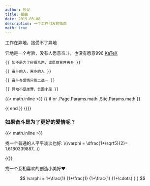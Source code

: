 ```yaml
---
author: 恐龙
title: 插曲
date: 2019-03-08
description: 一个工作引发的插曲
math: true
---
```


工作在异地，接受不了异地
<!--more-->

异地是一个考验，没有人愿意奋斗，也没有愿意996 [KaTeX](https://katex.org/)


```bash
{{ 如不是为了碎银几两，谁愿意背井离乡 }}

{{ 奋斗的人，离乡的人 }}

{{ 奋斗与爱情只能二选一 }}

{{ 异地不是原罪，贫困才是 }}
```

{{< math.inline >}}
{{ if or .Page.Params.math .Site.Params.math }}

<!-- KaTeX -->
<link rel="stylesheet" href="https://cdn.jsdelivr.net/npm/katex@0.11.1/dist/katex.min.css" integrity="sha384-zB1R0rpPzHqg7Kpt0Aljp8JPLqbXI3bhnPWROx27a9N0Ll6ZP/+DiW/UqRcLbRjq" crossorigin="anonymous">
<script defer src="https://cdn.jsdelivr.net/npm/katex@0.11.1/dist/katex.min.js" integrity="sha384-y23I5Q6l+B6vatafAwxRu/0oK/79VlbSz7Q9aiSZUvyWYIYsd+qj+o24G5ZU2zJz" crossorigin="anonymous"></script>
<script defer src="https://cdn.jsdelivr.net/npm/katex@0.11.1/dist/contrib/auto-render.min.js" integrity="sha384-kWPLUVMOks5AQFrykwIup5lo0m3iMkkHrD0uJ4H5cjeGihAutqP0yW0J6dpFiVkI" crossorigin="anonymous" onload="renderMathInElement(document.body);"></script>
{{ end }}
{{</ math.inline >}}

### 如果奋斗是为了更好的爱情呢？

{{< math.inline >}}

<p>
找一个普通的人平平淡淡也好: \(\varphi = \dfrac{1+\sqrt5}{2}= 1.6180339887…\)
</p>
{{</ math.inline >}}

找一个互相喜欢的创造小美好❤️:

$$
 \varphi = 1+\frac{1} {1+\frac{1} {1+\frac{1} {1+\cdots} } }
$$
